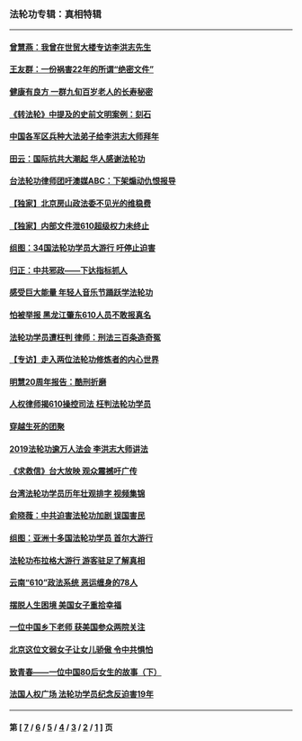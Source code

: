 ### 法轮功专辑：真相特辑
---
#### [曾慧燕：我曾在世贸大楼专访李洪志先生](../../pages/nf4389/n12898729.md?09040430) 
#### [王友群：一份祸害22年的所谓“绝密文件”](../../pages/nf4389/n12871750.md?09040430) 
#### [健康有良方 一群九旬百岁老人的长寿秘密](../../pages/nf4389/n12847475.md?09040430) 
#### [《转法轮》中提及的史前文明案例：刻石](../../pages/nf4389/n12758577.md?09040430) 
#### [中国各军区兵种大法弟子给李洪志大师拜年](../../pages/nf4389/n12750047.md?09040430) 
#### [田云：国际抗共大潮起 华人感谢法轮功](../../pages/nf4389/n12357708.md?09040430) 
#### [台法轮功律师团吁澳媒ABC：下架煽动仇恨报导](../../pages/nf4389/n12279917.md?09040430) 
#### [【独家】北京房山政法委不见光的维稳费](../../pages/nf4389/n12031979.md?09040430) 
#### [【独家】内部文件泄610超级权力未终止](../../pages/nf4389/n12023895.md?09040430) 
#### [组图：34国法轮功学员大游行 吁停止迫害](../../pages/nf4389/n11492658.md?09040430) 
#### [归正：中共邪政——下达指标抓人](../../pages/nf4389/n11474770.md?09040430) 
#### [感受巨大能量 年轻人音乐节踊跃学法轮功](../../pages/nf4389/n11441981.md?09040430) 
#### [怕被举报 黑龙江肇东610人员不敢报真名](../../pages/nf4389/n11436499.md?09040430) 
#### [法轮功学员遭枉判 律师：刑法三百条造奇冤](../../pages/nf4389/n11433943.md?09040430) 
#### [【专访】走入两位法轮功修炼者的内心世界](../../pages/nf4389/n11415623.md?09040430) 
#### [明慧20周年报告：酷刑折磨](../../pages/nf4389/n11387954.md?09040430) 
#### [人权律师揭610操控司法 枉判法轮功学员](../../pages/nf4389/n11313370.md?09040430) 
#### [穿越生死的团聚](../../pages/nf4389/n11258922.md?09040430) 
#### [2019法轮功逾万人法会 李洪志大师讲法](../../pages/nf4389/n11265303.md?09040430) 
#### [《求救信》台大放映 观众震撼吁广传](../../pages/nf4389/n10922251.md?09040430) 
#### [台湾法轮功学员历年壮观排字 视频集锦](../../pages/nf4389/n10878789.md?09040430) 
#### [俞晓薇：中共迫害法轮功加剧 误国害民](../../pages/nf4389/n10859260.md?09040430) 
#### [组图：亚洲十多国法轮功学员 首尔大游行](../../pages/nf4389/n10781149.md?09040430) 
#### [法轮功布拉格大游行 游客驻足了解真相](../../pages/nf4389/n10749360.md?09040430) 
#### [云南“610”政法系统 恶运缠身的78人](../../pages/nf4389/n10747534.md?09040430) 
#### [摆脱人生困境 美国女子重拾幸福](../../pages/nf4389/n10688678.md?09040430) 
#### [一位中国乡下老师 获美国参众两院关注](../../pages/nf4389/n10683927.md?09040430) 
#### [北京这位文弱女子让女儿骄傲 令中共惧怕](../../pages/nf4389/n10668341.md?09040430) 
#### [致青春——一位中国80后女生的故事（下）](../../pages/nf4389/n10642721.md?09040430) 
#### [法国人权广场 法轮功学员纪念反迫害19年](../../pages/nf4389/n10586601.md?09040430) 

---
#### 第 [ [7](./7.md?09040430) / [6](./6.md?09040430) / [5](./5.md?09040430) / [4](./4.md?09040430) / [3](./3.md?09040430) / [2](./2.md?09040430) / [1](./1.md?09040430) ] 页
